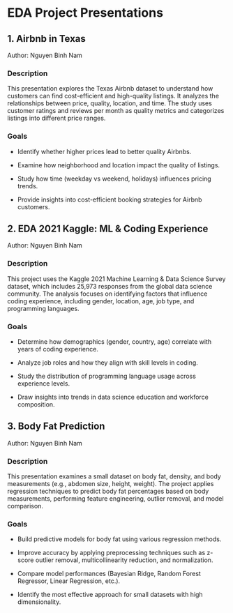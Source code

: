 # EDA Project Presentations
## 1. Airbnb in Texas

Author: Nguyen Binh Nam

### Description

This presentation explores the Texas Airbnb dataset to understand how customers can find cost-efficient and high-quality listings. It analyzes the relationships between price, quality, location, and time. The study uses customer ratings and reviews per month as quality metrics and categorizes listings into different price ranges.

### Goals

- Identify whether higher prices lead to better quality Airbnbs.

- Examine how neighborhood and location impact the quality of listings.

- Study how time (weekday vs weekend, holidays) influences pricing trends.

- Provide insights into cost-efficient booking strategies for Airbnb customers.

## 2. EDA 2021 Kaggle: ML & Coding Experience

Author: Nguyen Binh Nam

### Description

This project uses the Kaggle 2021 Machine Learning & Data Science Survey dataset, which includes 25,973 responses from the global data science community. The analysis focuses on identifying factors that influence coding experience, including gender, location, age, job type, and programming languages.

### Goals

- Determine how demographics (gender, country, age) correlate with years of coding experience.

- Analyze job roles and how they align with skill levels in coding.

- Study the distribution of programming language usage across experience levels.

- Draw insights into trends in data science education and workforce composition.

## 3. Body Fat Prediction

Author: Nguyen Binh Nam

### Description

This presentation examines a small dataset on body fat, density, and body measurements (e.g., abdomen size, height, weight). The project applies regression techniques to predict body fat percentages based on body measurements, performing feature engineering, outlier removal, and model comparison.

### Goals

- Build predictive models for body fat using various regression methods.

- Improve accuracy by applying preprocessing techniques such as z-score outlier removal, multicollinearity reduction, and normalization.

- Compare model performances (Bayesian Ridge, Random Forest Regressor, Linear Regression, etc.).

- Identify the most effective approach for small datasets with high dimensionality.
